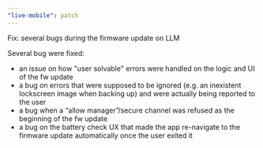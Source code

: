 ```yaml
---
"live-mobile": patch
---
```


Fix: several bugs during the firmware update on LLM

Several bug were fixed:

- an issue on how "user solvable" errors were handled on the logic and UI of the fw update
- a bug on errors that were supposed to be ignored (e.g. an inexistent lockscreen image when backing
  up) and were actually being reported to the user
- a bug when a “allow manager”/secure channel was refused as the beginning of the fw update
- a bug on the battery check UX that made the app re-navigate to the firmware update automatically
  once the user exited it
